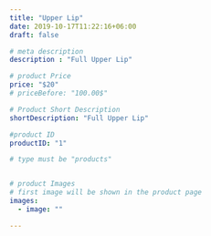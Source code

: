 ```yaml
---
title: "Upper Lip"
date: 2019-10-17T11:22:16+06:00
draft: false

# meta description
description : "Full Upper Lip"

# product Price
price: "$20"
# priceBefore: "100.00$"

# Product Short Description
shortDescription: "Full Upper Lip"

#product ID
productID: "1"

# type must be "products"


# product Images
# first image will be shown in the product page
images:
  - image: ""

---
```



